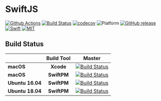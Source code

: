 # SwiftJS

[![Github Actions](https://github.com/SusanDoggie/SwiftJS/workflows/Builder/badge.svg)](https://github.com/SusanDoggie/SwiftJS/actions)
[![Build Status](https://travis-ci.com/SusanDoggie/SwiftJS.svg?branch=master)](https://travis-ci.com/SusanDoggie/SwiftJS)
[![codecov](https://codecov.io/gh/SusanDoggie/SwiftJS/branch/master/graph/badge.svg)](https://codecov.io/gh/SusanDoggie/SwiftJS)
![Platform](https://img.shields.io/badge/platform-macOS%20%7C%20iOS%20%7C%20Linux-lightgrey.svg?style=flat)
[![GitHub release](https://img.shields.io/github/release/SusanDoggie/SwiftJS.svg)](https://github.com/SusanDoggie/SwiftJS/releases)
[![Swift](https://img.shields.io/badge/swift-5.1-orange.svg?style=flat)](https://swift.org)
[![MIT](https://img.shields.io/badge/license-MIT-blue.svg?style=flat)](LICENSE)

## Build Status

| | **Build Tool** | **Master** |
|---|:---:|:---:|
| **macOS**        | **Xcode** | [![Build Status](https://travis-matrix-badges.herokuapp.com/repos/SusanDoggie/SwiftJS/branches/master/1)](https://travis-ci.com/SusanDoggie/SwiftJS)|
| **macOS**        | **SwiftPM** | [![Build Status](https://travis-matrix-badges.herokuapp.com/repos/SusanDoggie/SwiftJS/branches/master/2)](https://travis-ci.com/SusanDoggie/SwiftJS)|
| **Ubuntu 16.04** | **SwiftPM** | [![Build Status](https://travis-matrix-badges.herokuapp.com/repos/SusanDoggie/SwiftJS/branches/master/3)](https://travis-ci.com/SusanDoggie/SwiftJS)|
| **Ubuntu 18.04** | **SwiftPM** | [![Build Status](https://travis-matrix-badges.herokuapp.com/repos/SusanDoggie/SwiftJS/branches/master/4)](https://travis-ci.com/SusanDoggie/SwiftJS)|
